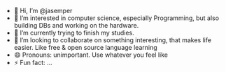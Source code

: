 - 👋 Hi, I’m @jasemper
- 👀 I’m interested in computer science, especially Programming, but also building DBs and working on the hardware.
- 🌱 I’m currently trying to finish my studies.
- 💞️ I’m looking to collaborate on something interesting, that makes life easier. Like free & open source language learning
- 😄 Pronouns: unimportant. Use whatever you feel like
- ⚡ Fun fact: ... 
<!--- - 📫 How to reach me: You don't. --->

